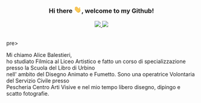 <div align="center">
     <h3> Hi there <img src="https://github.com/ABSphreak/ABSphreak/blob/master/gifs/Hi.gif" width="20px">, welcome to my Github! </h3> 
    <a href="https://github.com/r0s4dip3sar0">
        <img height="180em" src="https://github-readme-stats.vercel.app/api?username=r0s4dip3sar0&theme=onedark&show_icons=true" />
        <img height="180em" src="https://github-readme-stats.vercel.app/api/top-langs/?username=r0s4dip3sar0&theme=onedark&layout=compact&hide=jupyter%20notebook&card_width=230em" />
    </a>
</div>

<br>

pre>

Mi chiamo Alice Balestieri,  
ho studiato Filmica al Liceo Artistico e fatto un corso di specializzazione presso la Scuola del Libro di Urbino  
nell' ambito del Disegno Animato e Fumetto. Sono una operatrice Volontaria del Servizio Civile presso  
Pescheria Centro Arti Visive e nel mio tempo libero disegno, dipingo e scatto fotografie.  

</pre>
